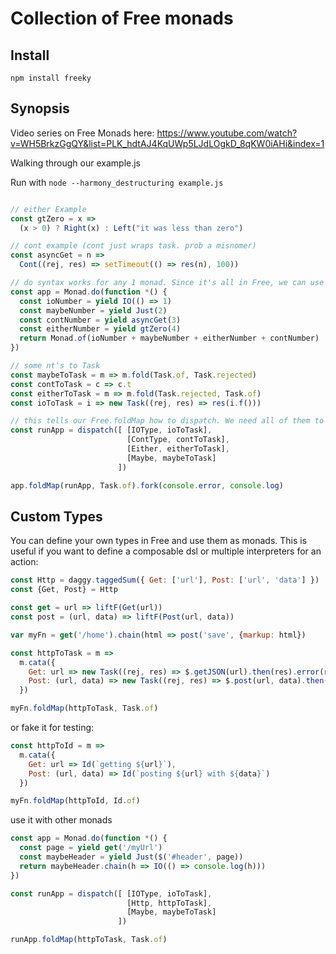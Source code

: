 # Collection of Free monads

## Install

`npm install freeky`

## Synopsis

Video series on Free Monads here: https://www.youtube.com/watch?v=WH5BrkzGgQY&list=PLK_hdtAJ4KqUWp5LJdLOgkD_8qKW0iAHi&index=1

Walking through our example.js

Run with `node --harmony_destructuring example.js`

```js

// either Example
const gtZero = x =>
  (x > 0) ? Right(x) : Left("it was less than zero")

// cont example (cont just wraps task. prob a misnomer)
const asyncGet = n =>
  Cont((rej, res) => setTimeout(() => res(n), 100))

// do syntax works for any 1 monad. Since it's all in Free, we can use multiple
const app = Monad.do(function *() {
  const ioNumber = yield IO(() => 1)
  const maybeNumber = yield Just(2)
  const contNumber = yield asyncGet(3)
  const eitherNumber = yield gtZero(4)
  return Monad.of(ioNumber + maybeNumber + eitherNumber + contNumber)
})

// some nt's to Task
const maybeToTask = m => m.fold(Task.of, Task.rejected)
const contToTask = c => c.t
const eitherToTask = m => m.fold(Task.rejected, Task.of)
const ioToTask = i => new Task((rej, res) => res(i.f()))

// this tells our Free.foldMap how to dispatch. We need all of them to turn into a target monad (in this case Task)
const runApp = dispatch([ [IOType, ioToTask],
                          [ContType, contToTask],
                          [Either, eitherToTask],
                          [Maybe, maybeToTask]
                        ])

app.foldMap(runApp, Task.of).fork(console.error, console.log)
```




## Custom Types

You can define your own types in Free and use them as monads.
This is useful if you want to define a composable dsl or multiple interpreters for an action:

```js
const Http = daggy.taggedSum({ Get: ['url'], Post: ['url', 'data'] })
const {Get, Post} = Http

const get = url => liftF(Get(url))
const post = (url, data) => liftF(Post(url, data))

var myFn = get('/home').chain(html => post('save', {markup: html})

const httpToTask = m =>
  m.cata({
    Get: url => new Task((rej, res) => $.getJSON(url).then(res).error(rej),
    Post: (url, data) => new Task((rej, res) => $.post(url, data).then(res).error(rej))
  })

myFn.foldMap(httpToTask, Task.of)
```

or fake it for testing:

```js
const httpToId = m =>
  m.cata({
    Get: url => Id(`getting ${url}`),
    Post: (url, data) => Id(`posting ${url} with ${data}`)
  })

myFn.foldMap(httpToId, Id.of)
```

use it with other monads

```js
const app = Monad.do(function *() {
  const page = yield get('/myUrl')
  const maybeHeader = yield Just($('#header', page))
  return maybeHeader.chain(h => IO(() => console.log(h)))
})

const runApp = dispatch([ [IOType, ioToTask],
                          [Http, httpToTask],
                          [Maybe, maybeToTask]
                        ])

runApp.foldMap(httpToTask, Task.of)
```


